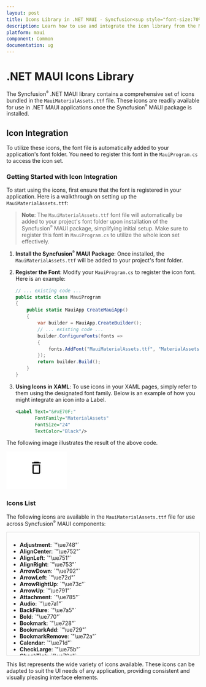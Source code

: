 ```yaml
---
layout: post
title: Icons Library in .NET MAUI - Syncfusion<sup style="font-size:70%">&reg;</sup>
description: Learn how to use and integrate the icon library from the MauiMaterialAssets.ttf file in Syncfusion<sup style="font-size:70%">&reg;</sup> .NET MAUI components.
platform: maui
component: Common
documentation: ug
---
```


# .NET MAUI Icons Library

The Syncfusion<sup style="font-size:70%">&reg;</sup> .NET MAUI library contains a comprehensive set of icons bundled in the `MauiMaterialAssets.ttf` file. These icons are readily available for use in .NET MAUI applications once the Syncfusion<sup style="font-size:70%">&reg;</sup> MAUI package is installed.

## Icon Integration

To utilize these icons, the font file is automatically added to your application's font folder. You need to register this font in the `MauiProgram.cs` to access the icon set.

### Getting Started with Icon Integration

To start using the icons, first ensure that the font is registered in your application. Here is a walkthrough on setting up the `MauiMaterialAssets.ttf`:

> **Note**: The `MauiMaterialAssets.ttf` font file will automatically be added to your project's font folder upon installation of the Syncfusion<sup style="font-size:70%">&reg;</sup> MAUI package, simplifying initial setup. Make sure to register this font in `MauiProgram.cs` to utilize the whole icon set effectively.

1. **Install the Syncfusion<sup style="font-size:70%">&reg;</sup> MAUI Package**: Once installed, the `MauiMaterialAssets.ttf` will be added to your project's font folder.

2. **Register the Font**: Modify your `MauiProgram.cs` to register the icon font. Here is an example:

    ```csharp
    // ... existing code ...
    public static class MauiProgram
    {
        public static MauiApp CreateMauiApp()
        {
            var builder = MauiApp.CreateBuilder();
            // ... existing code ...
            builder.ConfigureFonts(fonts =>
            {
                fonts.AddFont("MauiMaterialAssets.ttf", "MaterialAssets");
            });
            return builder.Build();
        }
    }
    ```

3. **Using Icons in XAML**: To use icons in your XAML pages, simply refer to them using the designated font family. Below is an example of how you might integrate an icon into a Label.

    ```xml
    <Label Text="&#xE70F;" 
           FontFamily="MaterialAssets" 
           FontSize="24" 
           TextColor="Black"/>
    ```

The following image illustrates the result of the above code.

![Delete Icon](images/delete_icon.png)

### Icons List

The following icons are available in the `MauiMaterialAssets.ttf` file for use across Syncfusion<sup style="font-size:70%">&reg;</sup> MAUI components:

<div style="overflow-y: scroll; height: 300px; border: 1px solid #ddd; padding: 10px;">

  <ul>
    <li><strong>Adjustment</strong>: `"\ue748"`</li>
    <li><strong>AlignCenter</strong>: `"\ue752"`</li>
    <li><strong>AlignLeft</strong>: `"\ue751"`</li>
    <li><strong>AlignRight</strong>: `"\ue753"`</li>
    <li><strong>ArrowDown</strong>: `"\ue792"`</li>
    <li><strong>ArrowLeft</strong>: `"\ue72d"`</li>
    <li><strong>ArrowRightUp</strong>: `"\ue73c"`</li>
    <li><strong>ArrowUp</strong>: `"\ue791"`</li>
    <li><strong>Attachment</strong>: `"\ue785"`</li>
    <li><strong>Audio</strong>: `"\ue7a1"`</li>
    <li><strong>BackFilure</strong>: `"\ue7a5"`</li>
    <li><strong>Bold</strong>: `"\ue770"`</li>
    <li><strong>Bookmark</strong>: `"\ue728"`</li>
    <li><strong>BookmarkAdd</strong>: `"\ue729"`</li>
    <li><strong>BookmarkRemove</strong>: `"\ue72a"`</li>
    <li><strong>Calendar</strong>: `"\ue71d"`</li>
    <li><strong>CheckLarge</strong>: `"\ue75b"`</li>
    <li><strong>CheckTick</strong>: `"\ue70c"`</li>
    <li><strong>ChevronDown</strong>: `"\ue705"`</li>
    <li><strong>ChevronDownFill</strong>: `"\ue701"`</li>
    <li><strong>ChevronLeft</strong>: `"\ue707"`</li>
    <li><strong>ChevronLeftFill</strong>: `"\ue703"`</li>
    <li><strong>ChevronRight</strong>: `"\ue706"`</li>
    <li><strong>ChevronRightDouble</strong>: `"\ue700"`</li>
    <li><strong>ChevronRightFill</strong>: `"\ue704"`</li>
    <li><strong>ChevronUp</strong>: `"\ue708"`</li>
    <li><strong>ChevronUpFill</strong>: `"\ue702"`</li>
    <li><strong>Circle</strong>: `"\ue73f"`</li>
    <li><strong>CircleCheck</strong>: `"\ue78b"`</li>
    <li><strong>CircleCheckFill</strong>: `"\ue78c"`</li>
    <li><strong>CircleClose</strong>: `"\ue70e"`</li>
    <li><strong>CircleError</strong>: `"\ue78f"`</li>
    <li><strong>Clock</strong>: `"\ue71e"`</li>
    <li><strong>Close</strong>: `"\ue70b"`</li>
    <li><strong>Cloud</strong>: `"\ue783"`</li>
    <li><strong>ColorPalette</strong>: `"\ue767"`</li>
    <li><strong>ContinuousPage</strong>: `"\ue796"`</li>
    <li><strong>Contrast</strong>: `"\ue74b"`</li>
    <li><strong>CornerRadius</strong>: `"\ue757"`</li>
    <li><strong>Copy</strong>: `"\ue7a0"`</li>
    <li><strong>Crop</strong>: `"\ue72f"`</li>
    <li><strong>CustomBookmark</strong>: `"\ue794"`</li>
    <li><strong>DateRange</strong>: `"\ue75e"`</li>
    <li><strong>DateTime</strong>: `"\ue774"`</li>
    <li><strong>DefaultBookmark</strong>: `"\ue793"`</li>
    <li><strong>Description</strong>: `"\ue711"`</li>
    <li><strong>DottedArrow</strong>: `"\ue769"`</li>
    <li><strong>DottedDoubleHeadArrow</strong>: `"\ue76a"`</li>
    <li><strong>DottedLine</strong>: `"\ue76b"`</li>
    <li><strong>DoubleHeadArrow</strong>: `"\ue768"`</li>
    <li><strong>DragAndDrop</strong>: `"\ue724"`</li>
    <li><strong>Edit</strong>: `"\ue710"`</li>
    <li><strong>Ellipse</strong>: `"\ue76f"`</li>
    <li><strong>Email</strong>: `"\ue717"`</li>
    <li><strong>ErrorTreeView</strong>: `"\ue79e"`</li>
    <li><strong>Erase</strong>: `"\ue764"`</li>
    <li><strong>ExportAnnotation</strong>: `"\ue781"`</li>
    <li><strong>ExportExcel</strong>: `"\ue79a"`</li>
    <li><strong>ExportPdf</strong>: `"\ue799"`</li>
    <li><strong>Eye</strong>: `"\ue78e"`</li>
    <li><strong>EyeSlash</strong>: `"\ue758"`</li>
    <li><strong>Fade</strong>: `"\ue74d"`</li>
    <li><strong>FileDocument</strong>: `"\ue797"`</li>
    <li><strong>FileNew</strong>: `"\ue77d"`</li>
    <li><strong>Filter</strong>: `"\ue721"`</li>
    <li><strong>FilterActive</strong>: `"\ue723"`</li>
    <li><strong>FilterClear</strong>: `"\ue722"`</li>
    <li><strong>Filters</strong>: `"\ue747"`</li>
    <li><strong>FitHeight</strong>: `"\ue79d"`</li>
    <li><strong>FitSize</strong>: `"\ue79f"`</li>
    <li><strong>FitWidth</strong>: `"\ue79c"`</li>
    <li><strong>FirstPage</strong>: `"\ue709"`</li>
    <li><strong>FlipHorizontal</strong>: `"\ue741"`</li>
    <li><strong>FlipVertical</strong>: `"\ue740"`</li>
    <li><strong>Folder</strong>: `"\ue712"`</li>
    <li><strong>FontFamily</strong>: `"\ue754"`</li>
    <li><strong>FontSize</strong>: `"\ue755"`</li>
    <li><strong>FontSize1</strong>: `"\ue787"`</li>
    <li><strong>Frame1</strong>: `"\ue731"`</li>
    <li><strong>Frame2</strong>: `"\ue732"`</li>
    <li><strong>Frame3</strong>: `"\ue733"`</li>
    <li><strong>Frame4</strong>: `"\ue734"`</li>
    <li><strong>Frame5</strong>: `"\ue735"`</li>
    <li><strong>Frame6</strong>: `"\ue736"`</li>
    <li><strong>Frame7</strong>: `"\ue76e"`</li>
    <li><strong>FrameCustom</strong>: `"\ue730"`</li>
    <li><strong>FreeDraw</strong>: `"\ue766"`</li>
    <li><strong>Grain</strong>: `"\ue75a"`</li>
    <li><strong>Help</strong>: `"\ue778"`</li>
    <li><strong>HighlightColor</strong>: `"\ue760"`</li>
    <li><strong>Hue</strong>: `"\ue773"`</li>
    <li><strong>Image</strong>: `"\ue76c"`</li>
    <li><strong>ImportAnnotation</strong>: `"\ue782"`</li>
    <li><strong>IntermediateState2</strong>: `"\ue72b"`</li>
    <li><strong>Italic</strong>: `"\ue771"`</li>
    <li><strong>Justify</strong>: `"\ue74f"`</li>
    <li><strong>Key</strong>: `"\ue777"`</li>
    <li><strong>LastPage</strong>: `"\ue70a"`</li>
    <li><strong>Line</strong>: `"\ue73d"`</li>
    <li><strong>LineSpacing</strong>: `"\ue750"`</li>
    <li><strong>Link</strong>: `"\ue78d"`</li>
    <li><strong>Location</strong>: `"\ue71c"`</li>
    <li><strong>Lock</strong>: `"\ue77b"`</li>
    <li><strong>Lunch</strong>: `"\ue75d"`</li>
    <li><strong>Menu</strong>: `"\ue719"`</li>
    <li><strong>MoreHorizontal1</strong>: `"\ue725"`</li>
    <li><strong>MoreVertical</strong>: `"\ue759"`</li>
    <li><strong>MousePointer</strong>: `"\ue738"`</li>
    <li><strong>NewParagraph</strong>: `"\ue77a"`</li>
    <li><strong>None</strong>: `"\ue772"`</li>
    <li><strong>Notes</strong>: `"\ue775"`</li>
    <li><strong>Opacity</strong>: `"\ue76d"`</li>
    <li><strong>PaintBucket</strong>: `"\ue73a"`</li>
    <li><strong>Pan</strong>: `"\ue739"`</li>
    <li><strong>Paragraph</strong>: `"\ue776"`</li>
    <li><strong>PathDraw</strong>: `"\ue78a"`</li>
    <li><strong>People</strong>: `"\ue71a"`</li>
    <li><strong>PdfFile</strong>: `"\ue780"`</li>
    <li><strong>Phone</strong>: `"\ue718"`</li>
    <li><strong>Picture</strong>: `"\ue76c"`</li>
    <li><strong>Plus</strong>: `"\ue70d"`</li>
    <li><strong>Polygon</strong>: `"\ue789"`</li>
    <li><strong>Polyline</strong>: `"\ue786"`</li>
    <li><strong>Print</strong>: `"\ue77f"`</li>
    <li><strong>RecurrenceEdit</strong>: `"\ue727"`</li>
    <li><strong>Rectangle</strong>: `"\ue73e"`</li>
    <li><strong>Redo</strong>: `"\ue745"`</li>
    <li><strong>Refresh</strong>: `"\ue7a2"`</li>
    <li><strong>Rename</strong>: `"\ue756"`</li>
    <li><strong>Repeat</strong>: `"\ue726"`</li>
    <li><strong>Reset</strong>: `"\ue746"`</li>
    <li><strong>Save</strong>: `"\ue75f"`</li>
    <li><strong>SaveAs</strong>: `"\ue77e"`</li>
    <li><strong>Saturation</strong>: `"\ue74c"`</li>
    <li><strong>Search</strong>: `"\ue715"`</li>
    <li><strong>Send</strong>: `"\ue784"`</li>
    <li><strong>Settings</strong>: `"\ue716"`</li>
    <li><strong>Shapes</strong>: `"\ue73b"`</li>
    <li><strong>Sharpness</strong>: `"\ue75c"`</li>
    <li><strong>Signature</strong>: `"\ue737"`</li>
    <li><strong>Sorting</strong>: `"\ue720"`</li>
    <li><strong>Squiggly</strong>: `"\ue765"`</li>
    <li><strong>Stamp</strong>: `"\ue761"`</li>
    <li><strong>StopRectangle</strong>: `"\ue7a5"`</li>
    <li><strong>Strikethrough</strong>: `"\ue763"`</li>
    <li><strong>StrokeWidth</strong>: `"\ue74e"`</li>
    <li><strong>TableOfContent</strong>: `"\ue72c"`</li>
    <li><strong>TextAnnotation</strong>: `"\ue788"`</li>
    <li><strong>ThumbsDown</strong>: `"\ue7a4"`</li>
    <li><strong>ThumbsUp</strong>: `"\ue7a3"`</li>
    <li><strong>Tint</strong>: `"\ue749"`</li>
    <li><strong>Title</strong>: `"\ue72e"`</li>
    <li><strong>TimeZone</strong>: `"\ue71f"`</li>
    <li><strong>Triangle</strong>: `"\ue779"`</li>
    <li><strong>Undo</strong>: `"\ue744"`</li>
    <li><strong>Underline</strong>: `"\ue762"`</li>
    <li><strong>Unlock</strong>: `"\ue77c"`</li>
    <li><strong>User</strong>: `"\ue71b"`</li>
    <li><strong>Warning</strong>: `"\ue790"`</li>
    <li><strong>ZoomIn</strong>: `"\ue713"`</li>
    <li><strong>ZoomOut</strong>: `"\ue714"`</li>
  </ul>
</div>

This list represents the wide variety of icons available. These icons can be adapted to suit the UI needs of any application, providing consistent and visually pleasing interface elements.
